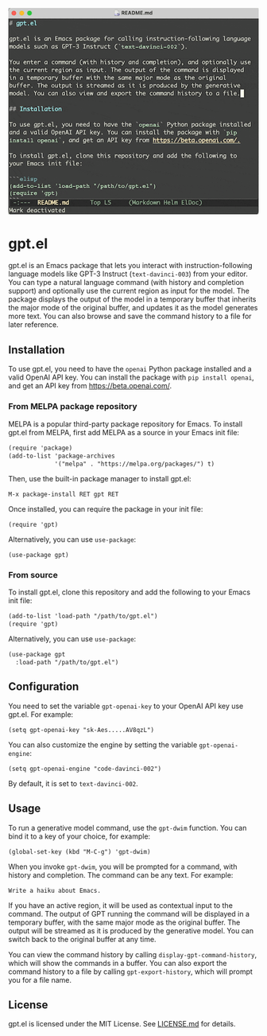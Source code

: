 <p align="center">
  <img src="gpt.gif" alt="gpt.el demo" width="600"/>
</p>

# gpt.el

gpt.el is an Emacs package that lets you interact with instruction-following language models like GPT-3 Instruct (`text-davinci-003`) from your editor. You can type a natural language command (with history and completion support) and optionally use the current region as input for the model. The package displays the output of the model in a temporary buffer that inherits the major mode of the original buffer, and updates it as the model generates more text. You can also browse and save the command history to a file for later reference.

## Installation

To use gpt.el, you need to have the `openai` Python package installed and a valid OpenAI API key. You can install the package with `pip install openai`, and get an API key from https://beta.openai.com/.

### From MELPA package repository

MELPA is a popular third-party package repository for Emacs. To install gpt.el from MELPA, first add MELPA as a source in your Emacs init file:

```elisp
(require 'package)
(add-to-list 'package-archives
             '("melpa" . "https://melpa.org/packages/") t)
```

Then, use the built-in package manager to install gpt.el:

```
M-x package-install RET gpt RET
```

Once installed, you can require the package in your init file:

```elisp
(require 'gpt)
```

Alternatively, you can use `use-package`:

```elisp
(use-package gpt)
```

### From source

To install gpt.el, clone this repository and add the following to your Emacs init file:

```elisp
(add-to-list 'load-path "/path/to/gpt.el")
(require 'gpt)
```

Alternatively, you can use `use-package`:

```elisp
(use-package gpt
  :load-path "/path/to/gpt.el")
```

## Configuration

You need to set the variable `gpt-openai-key` to your OpenAI API key use gpt.el. For example:

```elisp
(setq gpt-openai-key "sk-Aes.....AV8qzL")
```

You can also customize the engine  by setting the variable `gpt-openai-engine`:

```elisp
(setq gpt-openai-engine "code-davinci-002")
```

By default, it is set to `text-davinci-002`.

## Usage

To run a generative model command, use the `gpt-dwim` function. You can bind it to a key of your choice, for example:

```elisp
(global-set-key (kbd "M-C-g") 'gpt-dwim)
```

When you invoke `gpt-dwim`, you will be prompted for a command, with history and completion. The command can be any text. For example:

```
Write a haiku about Emacs.
```

If you have an active region, it will be used as contextual input to the command. The output of GPT running the command will be displayed in a temporary buffer, with the same major mode as the original buffer. The output will be streamed as it is produced by the generative model. You can switch back to the original buffer at any time.

You can view the command history by calling `display-gpt-command-history`, which will show the commands in a buffer. You can also export the command history to a file by calling `gpt-export-history`, which will prompt you for a file name.

## License

gpt.el is licensed under the MIT License. See [LICENSE.md](LICENSE.md) for details.
